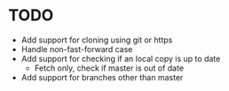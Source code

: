 TODO
====

* Add support for cloning using git or https
* Handle non-fast-forward case
* Add support for checking if an local copy is up to date
  - Fetch only, check if master is out of date
* Add support for branches other than master
